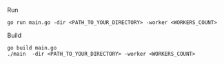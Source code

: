 Run

    go run main.go -dir <PATH_TO_YOUR_DIRECTORY> -worker <WORKERS_COUNT>

Build

    go build main.go
    ./main  -dir <PATH_TO_YOUR_DIRECTORY> -worker <WORKERS_COUNT>